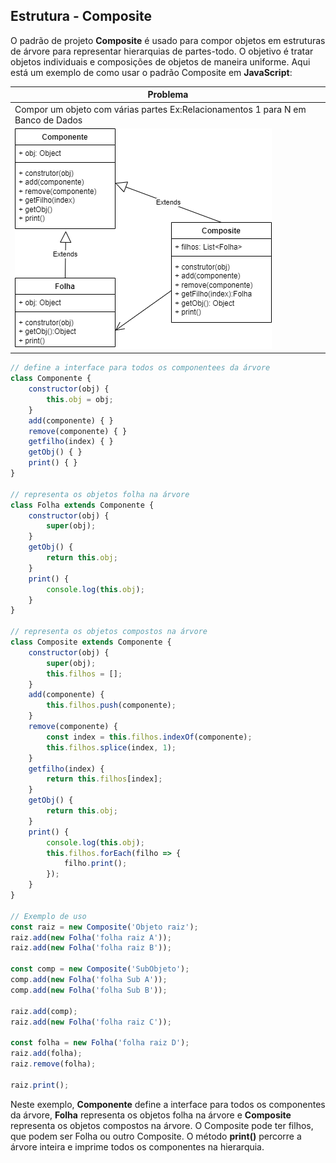 ## Estrutura - Composite
O padrão de projeto **Composite** é usado para compor objetos em estruturas de árvore para representar hierarquias de partes-todo. O objetivo é tratar objetos individuais e composições de objetos de maneira uniforme. Aqui está um exemplo de como usar o padrão Composite em **JavaScript**:

|Problema|
| -|
|Compor um objeto com várias partes Ex:Relacionamentos 1 para N em Banco de Dados|
|![UML](./uml_dc_componente.png)|

```javascript
// define a interface para todos os componentees da árvore
class Componente {
    constructor(obj) {
        this.obj = obj;
    }
    add(componente) { }
    remove(componente) { }
    getfilho(index) { }
    getObj() { }
    print() { }
}

// representa os objetos folha na árvore
class Folha extends Componente {
    constructor(obj) {
        super(obj);
    }
    getObj() {
        return this.obj;
    }
    print() {
        console.log(this.obj);
    }
}

// representa os objetos compostos na árvore
class Composite extends Componente {
    constructor(obj) {
        super(obj);
        this.filhos = [];
    }
    add(componente) {
        this.filhos.push(componente);
    }
    remove(componente) {
        const index = this.filhos.indexOf(componente);
        this.filhos.splice(index, 1);
    }
    getfilho(index) {
        return this.filhos[index];
    }
    getObj() {
        return this.obj;
    }
    print() {
        console.log(this.obj);
        this.filhos.forEach(filho => {
            filho.print();
        });
    }
}

// Exemplo de uso
const raiz = new Composite('Objeto raiz');
raiz.add(new Folha('folha raiz A'));
raiz.add(new Folha('folha raiz B'));

const comp = new Composite('SubObjeto');
comp.add(new Folha('folha Sub A'));
comp.add(new Folha('folha Sub B'));

raiz.add(comp);
raiz.add(new Folha('folha raiz C'));

const folha = new Folha('folha raiz D');
raiz.add(folha);
raiz.remove(folha);

raiz.print();
```

Neste exemplo, **Componente** define a interface para todos os componentes da árvore, **Folha** representa os objetos folha na árvore e **Composite** representa os objetos compostos na árvore. O Composite pode ter filhos, que podem ser Folha ou outro Composite. O método **print()** percorre a árvore inteira e imprime todos os componentes na hierarquia.